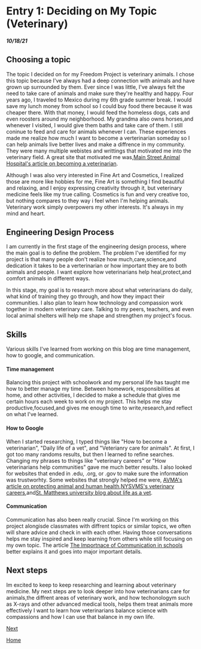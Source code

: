 # Entry 1: Deciding on My Topic (Veterinary)
##### 10/18/21

## Choosing a topic
The topic I decided on for my Freedom Project is veterinary animals. I chose this topic because I've always had a deep connection with animals and have grown up surrounded by them. Ever since I was little, I've always felt the need to take care of animals and make sure they're healthy and happy. Four years ago, I traveled to Mexico during my 6th grade summer break. I would save my lunch money from school so I could buy food there because it was cheaper there. With that money, I would feed the homeless dogs, cats and even roosters around my neighborhood. My grandma also owns horses,and whenever I visited, I would give them baths and take care of them. I still coninue to feed and care for animals whenever I can. These experiences made me realize how much I want to become a verterinarian someday so I can help animals live better lives and make a diffrence in my community. They were many multiple webistes and writtings that motivated me into the veterinary field. A great site that motivated me was,[Main Street Animal Hospital's article on becoming a veterinarian](https://mainstreet-animalhospital.com/what-inspired-me-to-become-a-veterinarian/).

Although I was also very interested in Fine Art and Cosmetics, I realized those are more like hobbies for me, Fine Art is something I find beautiful and relaxing, and I enjoy expressing creativity through it, but veterinary medicine feels like my true calling. Cosmetics is fun and very creative too, but nothing compares to they way i feel when I'm helping animals. Veterinary work simply overpowers my other interests. It's always in my mind and heart.

## Engineering Design Process
I am currently in the first stage of the engineering design process, where the main goal is to define the problem. The problem I've identified for my project is that many people don't realize how much,care,science,and dedication it takes to be a verterinarian or how important they are to both animals and people. I want explore how veterinarians help heal,protect,and comfort animals in different ways. 

In this stage, my goal is to research more about what veterinarians do daily, what kind of training they go through, and how they impact their communities. I also plan to learn how technology and compassion work together in modern veterinary care. Talking to my peers, teachers, and even local animal shelters will help me shape and strengthen my project's focus. 

## Skills
Various skills I've learned from working on this blog are time management, how to google, and communication.

#### Time management
Balancing this project with schoolwork and my personal life has taught me how to better manage my time. Between homework, responsibilities at home, and other activities, I decided to make a schedule that gives me certain hours each week to work on my project. This helps me stay productive,focused,and gives me enough time to write,research,and reflect on what I've learned. 

#### How to Google
When I started researching, I typed things like "How to become a veterinarian", "Daily life of a vet", and "Veterianry care for animals". At first, I got too many randoms results, but then I learned to refine searches. Changing my phrases to things like "veterinary careers" or "How veterinarians help communities" gave me much better results. I also looked for websites that ended in .edu, .org, or .gov to make sure the information was trustworhty. Some websites that strongly helped me were, 
[AVMA's article on protecting animal and human health](https://www.avma.org/resources/pet-owners/yourvet/veterinarians-protecting-health-animals-and-people),[NYSVMS's veterinary careers](https://nysvms.org/careers/),and[St. Matthews university blog about life as a vet](https://veterinary.stmatthews.edu/blog/what-is-life-like-as-a-vet).

#### Communication
Communication has also been really crucial. Since I'm working on this project alongisde classmates with diffrent topics or similar topics, we often will share advice and check in with each other. Having those conversations helps me stay inspired and keep learning from others while still focusing on my own topic. The article [The Importnace of Communication in schools](https://schoolsuccessmakers.com/the-importance-of-communication-in-schools/) better explains it and goes into major important details. 

## Next steps 
Im excited to keep to keep researching and learning about veterinary medicine. My next steps are to look deeper into how veterinarians care for animals,the diffrent areas of veterinary work, and how techonologym such as X-rays and other advanced medical tools, helps them treat animals more effectively I want to learn how veterinarians balance science with compassions and how I can use that balance in my own life.  

[Next](entry02.md)

[Home](../README.md)
